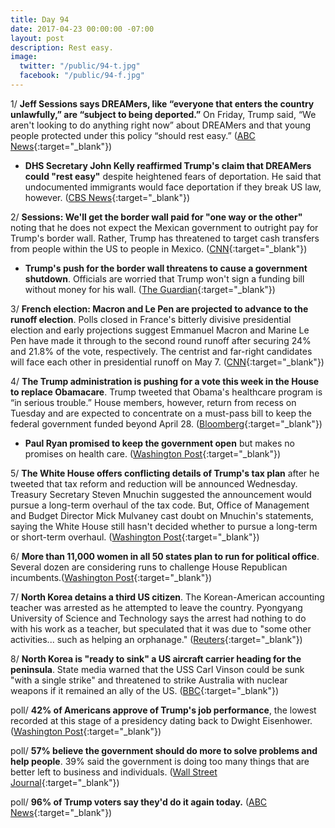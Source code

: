 ```yaml
---
title: Day 94
date: 2017-04-23 00:00:00 -07:00
layout: post
description: Rest easy.
image:
  twitter: "/public/94-t.jpg"
  facebook: "/public/94-f.jpg"
---
```


1/ **Jeff Sessions says DREAMers, like “everyone that enters the country unlawfully,” are “subject to being deported.”** On Friday, Trump said, “We aren't looking to do anything right now” about DREAMers and that young people protected under this policy “should rest easy.” ([ABC News](http://abcnews.go.com/Politics/sessions-unlike-trump-dreamers-unauthorized-immigrants-subject-deported/story?id=46956350){:target="_blank"})

* **DHS Secretary John Kelly reaffirmed Trump's claim that DREAMers could "rest easy"** despite heightened fears of deportation. He said that undocumented immigrants would face deportation if they break US law, however. ([CBS News](http://www.cbsnews.com/news/dhs-secretary-john-kelly-reasserts-trumps-claim-that-dreamers-can-rest-easy/){:target="_blank"})

2/ **Sessions: We'll get the border wall paid for "one way or the other"** noting that he does not expect the Mexican government to outright pay for Trump's border wall. Rather, Trump has threatened to target cash transfers from people within the US to people in Mexico. ([CNN](http://www.cnn.com/2017/04/23/politics/jeff-sessions-mexico-border-wall/){:target="_blank"})

* **Trump's push for the border wall threatens to cause a government shutdown**. Officials are worried that Trump won't sign a funding bill without money for his wall. ([The Guardian](https://www.theguardian.com/us-news/2017/apr/23/donald-trump-mexico-border-wall-threatens-government-shutdown){:target="_blank"})

3/ **French election: Macron and Le Pen are projected to advance to the runoff election**. Polls closed in France's bitterly divisive presidential election and early projections suggest Emmanuel Macron and Marine Le Pen have made it through to the second round runoff after securing 24% and 21.8% of the vote, respectively. The centrist and far-right candidates will face each other in presidential runoff on May 7. ([CNN](http://www.cnn.com/2017/04/23/europe/french-presidential-election-results/index.html){:target="_blank"})

4/ **The Trump administration is pushing for a vote this week in the House to replace Obamacare**. Trump tweeted that Obama's healthcare program is “in serious trouble.” House members, however, return from recess on Tuesday and are expected to concentrate on a must-pass bill to keep the federal government funded beyond April 28. ([Bloomberg](https://www.bloomberg.com/politics/articles/2017-04-22/health-care-vote-likely-in-early-may-house-conservative-says){:target="_blank"})

* **Paul Ryan promised to keep the government open** but makes no promises on health care. ([Washington Post](https://www.washingtonpost.com/powerpost/ryan-promises-to-keep-government-open--and-makes-no-promises-on-health-care/2017/04/22/2f9aeaea-2769-11e7-b503-9d616bd5a305_story.html){:target="_blank"})

5/ **The White House offers conflicting details of Trump's tax plan** after he tweeted that tax reform and reduction will be announced Wednesday. Treasury Secretary Steven Mnuchin suggested the announcement would pursue a long-term overhaul of the tax code. But, Office of Management and Budget Director Mick Mulvaney cast doubt on Mnuchin's statements, saying the White House still hasn't decided whether to pursue a long-term or short-term overhaul. ([Washington Post](https://www.washingtonpost.com/news/wonk/wp/2017/04/23/white-house-officials-offer-conflicting-details-of-trump-tax-plan/){:target="_blank"})

6/ **More than 11,000 women in all 50 states plan to run for political office**. Several dozen are considering runs to challenge House Republican incumbents.([Washington Post](https://www.washingtonpost.com/politics/democrats-partner-with-political-newcomers-hoping-to-create-anti-trump-wave-in-2018-midterms/2017/04/21/91514ec8-2502-11e7-bb9d-8cd6118e1409_story.html){:target="_blank"})

7/ **North Korea detains a third US citizen**. The Korean-American accounting teacher was arrested as he attempted to leave the country. Pyongyang University of Science and Technology says the arrest had nothing to do with his work as a teacher, but speculated that it was due to "some other activities... such as helping an orphanage." ([Reuters](http://www.reuters.com/article/us-northkorea-usa-detainee-idUSKBN17P038){:target="_blank"})

8/ **North Korea is "ready to sink" a US aircraft carrier heading for the peninsula**. State media  warned that the USS Carl Vinson could be sunk "with a single strike" and threatened to strike Australia with nuclear weapons if it remained an ally of the US. ([BBC](http://www.bbc.com/news/world-asia-39686427){:target="_blank"})

poll/ **42% of Americans approve of Trump's job performance**, the lowest recorded at this stage of a presidency dating back to Dwight Eisenhower. ([Washington Post](https://www.washingtonpost.com/politics/nearing-100-days-trumps-approval-at-record-lows-but-his-base-is-holding/2017/04/22/a513a466-26b4-11e7-b503-9d616bd5a305_story.html){:target="_blank"})

poll/ **57% believe the government should do more to solve problems and help people**. 39% said the government is doing too many things that are better left to business and individuals. ([Wall Street Journal](https://www.wsj.com/articles/disapproval-of-president-donald-trump-grows-in-latest-wsj-nbc-news-poll-1492952400){:target="_blank"})

poll/ **96% of Trump voters say they'd do it again today.** ([ABC News](http://abcnews.go.com/Politics/president-trump-100-days-honeymoon-regrets-poll/story?id=46943338){:target="_blank"})